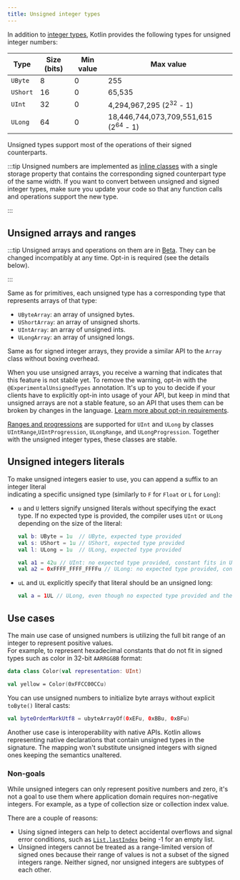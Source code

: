 ```yaml
---
title: Unsigned integer types
---
```



In addition to [integer types](numbers.md#integer-types), Kotlin provides the following types for unsigned integer numbers:

| Type     | Size (bits) | Min value | Max value                                       |
|----------|-------------|-----------|-------------------------------------------------|
| `UByte`  | 8           | 0         | 255                                             |
| `UShort` | 16          | 0         | 65,535                                          |
| `UInt`   | 32          | 0         | 4,294,967,295 (2<sup>32</sup> - 1)              |
| `ULong`  | 64          | 0         | 18,446,744,073,709,551,615 (2<sup>64</sup> - 1) |


Unsigned types support most of the operations of their signed counterparts.

:::tip
Unsigned numbers are implemented as [inline classes](inline-classes.md) with a single storage property that contains the corresponding 
signed counterpart type of the same width. If you want to convert between unsigned and signed integer types, 
make sure you update your code so that any function calls and operations support the new type.

:::


## Unsigned arrays and ranges

:::tip
Unsigned arrays and operations on them are in [Beta](components-stability.md). They can be changed incompatibly at any time.
Opt-in is required (see the details below).

:::


Same as for primitives, each unsigned type has a corresponding type that represents arrays of that type:

* `UByteArray`: an array of unsigned bytes.
* `UShortArray`: an array of unsigned shorts.
* `UIntArray`: an array of unsigned ints.
* `ULongArray`: an array of unsigned longs.

Same as for signed integer arrays, they provide a similar API to the `Array` class without boxing overhead.

When you use unsigned arrays, you receive a warning that indicates that this feature is not stable yet.
To remove the warning, opt-in with the `@ExperimentalUnsignedTypes` annotation.
It's up to you to decide if your clients have to explicitly opt-in into usage of your API, but keep in mind that unsigned
arrays are not a stable feature, so an API that uses them can be broken by changes in the language.
[Learn more about opt-in requirements](opt-in-requirements.md).

[Ranges and progressions](ranges.md) are supported for `UInt` and `ULong` by classes `UIntRange`,`UIntProgression`,
`ULongRange`, and `ULongProgression`. Together with the unsigned integer types, these classes are stable.

## Unsigned integers literals

To make unsigned integers easier to use, you can append a suffix to an integer literal  
indicating a specific unsigned type (similarly to `F` for `Float` or `L` for `Long`):

* `u` and `U` letters signify unsigned literals without specifying the exact type.
    If no expected type is provided, the compiler uses `UInt` or `ULong` depending on the size of the literal:

    ```kotlin
    val b: UByte = 1u  // UByte, expected type provided
    val s: UShort = 1u // UShort, expected type provided
    val l: ULong = 1u  // ULong, expected type provided
  
    val a1 = 42u // UInt: no expected type provided, constant fits in UInt
    val a2 = 0xFFFF_FFFF_FFFFu // ULong: no expected type provided, constant doesn't fit in UInt
    ```

* `uL` and `UL` explicitly specify that literal should be an unsigned long:

    ```kotlin
    val a = 1UL // ULong, even though no expected type provided and the constant fits into UInt
    ```

## Use cases

The main use case of unsigned numbers is utilizing the full bit range of an integer to represent positive values.  
For example, to represent hexadecimal constants that do not fit in signed types such as color in 32-bit `AARRGGBB` format:

```kotlin
data class Color(val representation: UInt)

val yellow = Color(0xFFCC00CCu)
```

You can use unsigned numbers to initialize byte arrays without explicit `toByte()` literal casts:

```kotlin
val byteOrderMarkUtf8 = ubyteArrayOf(0xEFu, 0xBBu, 0xBFu)
```

Another use case is interoperability with native APIs. Kotlin allows representing native declarations that contain 
unsigned types in the signature. The mapping won't substitute unsigned integers with signed ones keeping the semantics unaltered.

### Non-goals

While unsigned integers can only represent positive numbers and zero, it's not a goal to use them where application 
domain requires non-negative integers. For example, as a type of collection size or collection index value.

There are a couple of reasons:

* Using signed integers can help to detect accidental overflows and signal error conditions, such as 
  [`List.lastIndex`](https://kotlinlang.org/api/latest/jvm/stdlib/kotlin.collections/last-index.html) being -1 for an empty list.
* Unsigned integers cannot be treated as a range-limited version of signed ones because their range of values is not a 
  subset of the signed integers range. Neither signed, nor unsigned integers are subtypes of each other.